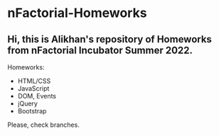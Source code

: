 # nFactorial-Homeworks
## Hi, this is Alikhan's repository of Homeworks from nFactorial Incubator Summer 2022.
Homeworks: 
- HTML/CSS
- JavaScript
- DOM, Events
- jQuery
- Bootstrap

Please, check branches. 
